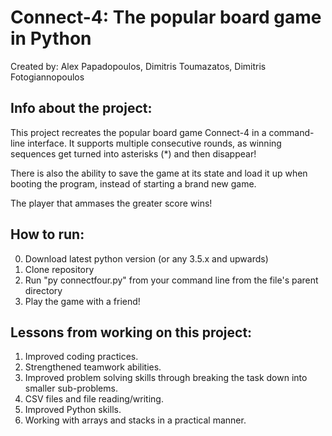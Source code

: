 # Connect-4: The popular board game in Python
Created by: Alex Papadopoulos, Dimitris Toumazatos, Dimitris Fotogiannopoulos

## Info about the project:

This project recreates the popular board game Connect-4 in a command-line interface. It supports multiple consecutive rounds, as winning sequences get turned into asterisks (*) and then disappear!

There is also the ability to save the game at its state and load it up when booting the program, instead of starting a brand new game.

The player that ammases the greater score wins!

## How to run:

0. Download latest python version (or any 3.5.x and upwards)
1. Clone repository
2. Run "py connectfour.py" from your command line from the file's parent directory
3. Play the game with a friend!

## Lessons from working on this project:

1. Improved coding practices.
2. Strengthened teamwork abilities.
3. Improved problem solving skills through breaking the task down into smaller sub-problems.
4. CSV files and file reading/writing.
5. Improved Python skills.
6. Working with arrays and stacks in a practical manner.